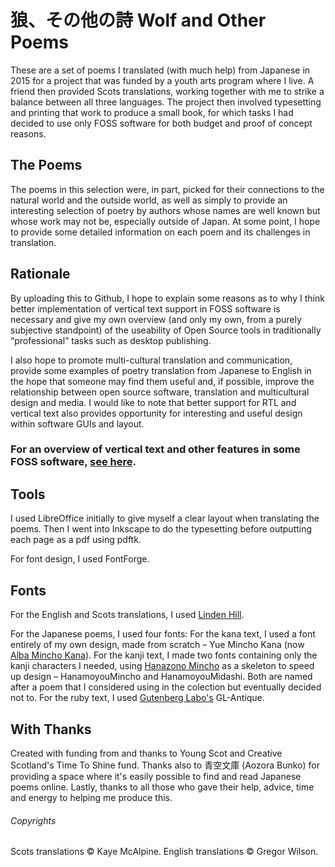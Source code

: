 # 狼、その他の詩 Wolf and Other Poems

These are a set of poems I translated (with much help) from Japanese in 2015 for a project that was funded by a youth arts program where I live. A friend then provided Scots translations, working together with me to strike a balance between all three languages. The project then involved typesetting and printing that work to produce a small book, for which tasks I had decided to use only FOSS software for both budget and proof of concept reasons.

## The Poems

The poems in this selection were, in part, picked for their connections to the natural world and the outside world, as well as simply to provide an interesting selection of poetry by authors whose names are well known but whose work may not be, especially outside of Japan. At some point, I hope to provide some detailed information on each poem and its challenges in translation.


## Rationale

By uploading this to Github, I hope to explain some reasons as to why I think better implementation of vertical text support in FOSS software is necessary and give my own overview (and only my own, from a purely subjective standpoint) of the useability of Open Source tools in traditionally “professional” tasks such as desktop publishing.

I also hope to promote multi-cultural translation and communication, provide some examples of poetry translation from Japanese to English in the hope that someone may find them useful and, if possible, improve the relationship between open source software, translation and multicultural design and media. I would like to note that better support for RTL and vertical text also provides opportunity for interesting and useful design within software GUIs and layout.

### For an overview of vertical text and other features in some FOSS software, [see here](https://github.com/fontfish/Wolf-and-Poems/blob/master/Overview_of_FOSS.md).


## Tools

I used LibreOffice initially to give myself a clear layout when translating the poems. Then I went into Inkscape to do the typesetting before outputting each page as a pdf using pdftk.

For font design, I used FontForge.


## Fonts

For the English and Scots translations, I used [Linden Hill](https://fonts.google.com/specimen/Linden+Hill).

For the Japanese poems, I used four fonts:
For the kana text, I used a font entirely of my own design, made from scratch – Yue Mincho Kana (now [Alba Mincho Kana](https://github.com/fontfish/AlbaMinchoKana)).
For the kanji text, I made two fonts containing only the kanji characters I needed, using [Hanazono Mincho](http://fonts.jp/hanazono/) as a skeleton to speed up design – HanamoyouMincho and HanamoyouMidashi. Both are named after a poem that I considered using in the colection but eventually decided not to.
For the ruby text, I used [Gutenberg Labo's](https://gutenberg.osdn.jp/en/index.html) GL-Antique.


## With Thanks

Created with funding from and thanks to Young Scot and Creative Scotland's Time To Shine fund.
Thanks also to 青空文庫 (Aozora Bunko) for providing a space where it's easily possible to find and read Japanese poems online.
Lastly, thanks to all those who gave their help, advice, time and energy to helping me produce this.


###### Copyrights

Scots translations © Kaye McAlpine.
English translations © Gregor Wilson.
